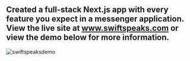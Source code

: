 ## Created a full-stack Next.js app with every feature you expect in a messenger application. View the live site at www.swiftspeaks.com or view the demo below for more information.

![swiftspeaksdemo](https://github.com/oliverzink/messenger-app/assets/98194848/424df56f-f22e-4dee-9d90-42294dd66e04)
